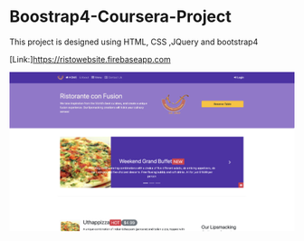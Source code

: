 # Boostrap4-Coursera-Project
This project is designed using HTML, CSS ,JQuery and bootstrap4

[Link:]https://ristowebsite.firebaseapp.com

<img src="projectimage.jpg">
